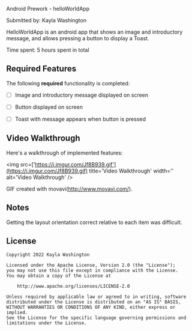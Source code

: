 Android Prework - helloWorldApp

Submitted by: Kayla Washington

HelloWorldApp is an android app that shows an image and introductory message, and allows pressing a button to display a Toast. 

Time spent: 5 hours spent in total

## Required Features

The following **required** functionality is completed:

* [ ] Image and introductory message displayed on screen
* [ ] Button displayed on screen
* [ ] Toast with message appears when button is pressed 


## Video Walkthrough

Here's a walkthrough of implemented features:

<img src=['https://i.imgur.com/Jf8B939.gif'](https://i.imgur.com/Jf8B939.gif) title='Video Walkthrough' width='' alt='Video Walkthrough' />


GIF created with movavi(http://www.movavi.com/).  

## Notes

Getting the layout orientation correct relative to each item was difficult.

## License

    Copyright 2022 Kayla Washington

    Licensed under the Apache License, Version 2.0 (the "License");
    you may not use this file except in compliance with the License.
    You may obtain a copy of the License at

        http://www.apache.org/licenses/LICENSE-2.0

    Unless required by applicable law or agreed to in writing, software
    distributed under the License is distributed on an "AS IS" BASIS,
    WITHOUT WARRANTIES OR CONDITIONS OF ANY KIND, either express or implied.
    See the License for the specific language governing permissions and
    limitations under the License.
